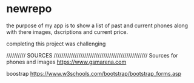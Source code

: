 # newrepo
the purpose of my app is to show a list of past and current phones along with there images, dscriptions and current price.

completing this project was challenging 





////////// SOURCES /////////////////////////////////////////////////
Sources for phones and images
https://www.gsmarena.com

boostrap
https://www.w3schools.com/bootstrap/bootstrap_forms.asp